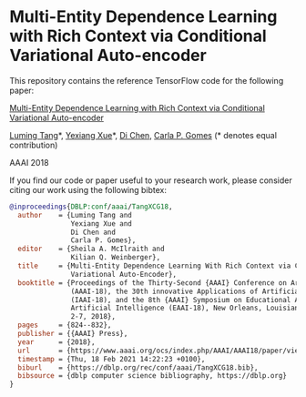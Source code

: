# Multi-Entity Dependence Learning with Rich Context via Conditional Variational Auto-encoder
This repository contains the reference TensorFlow code for the following paper:

[Multi-Entity Dependence Learning with Rich Context via Conditional Variational Auto-encoder](https://www.aaai.org/ocs/index.php/AAAI/AAAI18/paper/viewPaper/16143)

[Luming Tang](http://lumingtang.info/)\*, [Yexiang Xue](https://www.cs.purdue.edu/homes/yexiang/)\*, [Di Chen](https://www.cs.cornell.edu/~di/), [Carla P. Gomes](https://www.cs.cornell.edu/gomes/) (\* denotes equal contribution)

AAAI 2018

If you find our code or paper useful to your research work, please consider citing our work using the following bibtex:
```bibtex
@inproceedings{DBLP:conf/aaai/TangXCG18,
  author    = {Luming Tang and
               Yexiang Xue and
               Di Chen and
               Carla P. Gomes},
  editor    = {Sheila A. McIlraith and
               Kilian Q. Weinberger},
  title     = {Multi-Entity Dependence Learning With Rich Context via Conditional
               Variational Auto-Encoder},
  booktitle = {Proceedings of the Thirty-Second {AAAI} Conference on Artificial Intelligence,
               (AAAI-18), the 30th innovative Applications of Artificial Intelligence
               (IAAI-18), and the 8th {AAAI} Symposium on Educational Advances in
               Artificial Intelligence (EAAI-18), New Orleans, Louisiana, USA, February
               2-7, 2018},
  pages     = {824--832},
  publisher = {{AAAI} Press},
  year      = {2018},
  url       = {https://www.aaai.org/ocs/index.php/AAAI/AAAI18/paper/view/16143},
  timestamp = {Thu, 18 Feb 2021 14:22:23 +0100},
  biburl    = {https://dblp.org/rec/conf/aaai/TangXCG18.bib},
  bibsource = {dblp computer science bibliography, https://dblp.org}
}
```
